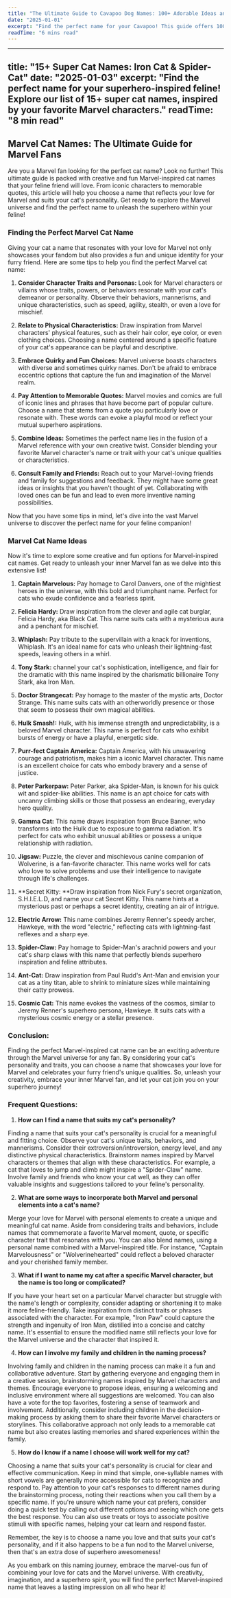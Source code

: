 ```yaml
---
title: "The Ultimate Guide to Cavapoo Dog Names: 100+ Adorable Ideas and Tips"
date: "2025-01-01"
excerpt: "Find the perfect name for your Cavapoo! This guide offers 100+ adorable name ideas, tips for choosing, and inspiration to help you find the ideal match for your furry friend."
readTime: "6 mins read"
---
```


---
title: "15+ Super Cat Names: Iron Cat & Spider-Cat"
date: "2025-01-03"
excerpt: "Find the perfect name for your superhero-inspired feline! Explore our list of 15+ super cat names, inspired by your favorite Marvel characters."
readTime: "8 min read"
---

## Marvel Cat Names: The Ultimate Guide for Marvel Fans

Are you a Marvel fan looking for the perfect cat name? Look no further! This ultimate guide is packed with creative and fun Marvel-inspired cat names that your feline friend will love. From iconic characters to memorable quotes, this article will help you choose a name that reflects your love for Marvel and suits your cat's personality. Get ready to explore the Marvel universe and find the perfect name to unleash the superhero within your feline!

### Finding the Perfect Marvel Cat Name

Giving your cat a name that resonates with your love for Marvel not only showcases your fandom but also provides a fun and unique identity for your furry friend. Here are some tips to help you find the perfect Marvel cat name:

1. **Consider Character Traits and Personas:** Look for Marvel characters or villains whose traits, powers, or behaviors resonate with your cat's demeanor or personality. Observe their behaviors, mannerisms, and unique characteristics, such as speed, agility, stealth, or even a love for mischief.

2. **Relate to Physical Characteristics:** Draw inspiration from Marvel characters' physical features, such as their hair color, eye color, or even clothing choices. Choosing a name centered around a specific feature of your cat's appearance can be playful and descriptive.

3. **Embrace Quirky and Fun Choices:** Marvel universe boasts characters with diverse and sometimes quirky names. Don't be afraid to embrace eccentric options that capture the fun and imagination of the Marvel realm.

4. **Pay Attention to Memorable Quotes:** Marvel movies and comics are full of iconic lines and phrases that have become part of popular culture. Choose a name that stems from a quote you particularly love or resonate with. These words can evoke a playful mood or reflect your mutual superhero aspirations. 

5. **Combine Ideas:** Sometimes the perfect name lies in the fusion of a Marvel reference with your own creative twist. Consider blending your favorite Marvel character's name or trait with your cat's unique qualities or characteristics. 

6. **Consult Family and Friends:** Reach out to your Marvel-loving friends and family for suggestions and feedback. They might have some great ideas or insights that you haven't thought of yet. Collaborating with loved ones can be fun and lead to even more inventive naming possibilities. 

Now that you have some tips in mind, let's dive into the vast Marvel universe to discover the perfect name for your feline companion!

### Marvel Cat Name Ideas

Now it's time to explore some creative and fun options for Marvel-inspired cat names. Get ready to unleash your inner Marvel fan as we delve into this extensive list! 

1. **Captain Marvelous:** Pay homage to Carol Danvers, one of the mightiest heroes in the universe, with this bold and triumphant name. Perfect for cats who exude confidence and a fearless spirit.

2. **Felicia Hardy:** Draw inspiration from the clever and agile cat burglar, Felicia Hardy, aka Black Cat. This name suits cats with a mysterious aura and a penchant for mischief.

3. **Whiplash:** Pay tribute to the supervillain with a knack for inventions, Whiplash. It's an ideal name for cats who unleash their lightning-fast speeds, leaving others in a whirl.

4. **Tony Stark:** channel your cat's sophistication, intelligence, and flair for the dramatic with this name inspired by the charismatic billionaire Tony Stark, aka Iron Man. 

5. **Doctor Strangecat:** Pay homage to the master of the mystic arts, Doctor Strange. This name suits cats with an otherworldly presence or those that seem to possess their own magical abilities. 

6. **Hulk Smash!:** Hulk, with his immense strength and unpredictability, is a beloved Marvel character. This name is perfect for cats who exhibit bursts of energy or have a playful, energetic side.

7. **Purr-fect Captain America:** Captain America, with his unwavering courage and patriotism, makes him a iconic Marvel character. This name is an excellent choice for cats who embody bravery and a sense of justice.

8. **Peter Parkerpaw:** Peter Parker, aka Spider-Man, is known for his quick wit and spider-like abilities. This name is an apt choice for cats with uncanny climbing skills or those that possess an endearing, everyday hero quality. 

9. **Gamma Cat:** This name draws inspiration from Bruce Banner, who transforms into the Hulk due to exposure to gamma radiation. It's perfect for cats who exhibit unusual abilities or possess a unique relationship with radiation. 

10. **Jigsaw:** Puzzle, the clever and mischievous canine companion of Wolverine, is a fan-favorite character. This name works well for cats who love to solve problems and use their intelligence to navigate through life's challenges. 

11. **Secret Kitty: **Draw inspiration from Nick Fury's secret organization, S.H.I.E.L.D, and name your cat Secret Kitty. This name hints at a mysterious past or perhaps a secret identity, creating an air of intrigue.

12. **Electric Arrow:** This name combines Jeremy Renner's speedy archer, Hawkeye, with the word "electric," reflecting cats with lightning-fast reflexes and a sharp eye. 

13. **Spider-Claw:** Pay homage to Spider-Man's arachnid powers and your cat's sharp claws with this name that perfectly blends superhero inspiration and feline attributes. 

14. **Ant-Cat:** Draw inspiration from Paul Rudd's Ant-Man and envision your cat as a tiny titan, able to shrink to miniature sizes while maintaining their catty prowess. 

15. **Cosmic Cat:** This name evokes the vastness of the cosmos, similar to Jeremy Renner's superhero persona, Hawkeye. It suits cats with a mysterious cosmic energy or a stellar presence. 

### Conclusion:

Finding the perfect Marvel-inspired cat name can be an exciting adventure through the Marvel universe for any fan. By considering your cat's personality and traits, you can choose a name that showcases your love for Marvel and celebrates your furry friend's unique qualities. So, unleash your creativity, embrace your inner Marvel fan, and let your cat join you on your superhero journey! 

### Frequent Questions:

1.  **How can I find a name that suits my cat's personality?**

Finding a name that suits your cat's personality is crucial for a meaningful and fitting choice. Observe your cat's unique traits, behaviors, and mannerisms. Consider their extroversion/introversion, energy level, and any distinctive physical characteristics. Brainstorm names inspired by Marvel characters or themes that align with these characteristics. For example, a cat that loves to jump and climb might inspire a "Spider-Claw" name. Involve family and friends who know your cat well, as they can offer valuable insights and suggestions tailored to your feline's personality. 

2.  **What are some ways to incorporate both Marvel and personal elements into a cat's name?**

Merge your love for Marvel with personal elements to create a unique and meaningful cat name. Aside from considering traits and behaviors, include names that commemorate a favorite Marvel moment, quote, or specific character trait that resonates with you. You can also blend names, using a personal name combined with a Marvel-inspired title. For instance, "Captain Marvelousness" or "Wolverinehearted" could reflect a beloved character and your cherished family member. 

3.  **What if I want to name my cat after a specific Marvel character, but the name is too long or complicated?**

If you have your heart set on a particular Marvel character but struggle with the name's length or complexity, consider adapting or shortening it to make it more feline-friendly. Take inspiration from distinct traits or phrases associated with the character. For example, "Iron Paw" could capture the strength and ingenuity of Iron Man, distilled into a concise and catchy name. It's essential to ensure the modified name still reflects your love for the Marvel universe and the character that inspired it. 

4.  **How can I involve my family and children in the naming process?**

Involving family and children in the naming process can make it a fun and collaborative adventure. Start by gathering everyone and engaging them in a creative session, brainstorming names inspired by Marvel characters and themes. Encourage everyone to propose ideas, ensuring a welcoming and inclusive environment where all suggestions are welcomed. You can also have a vote for the top favorites, fostering a sense of teamwork and involvement. Additionally, consider including children in the decision-making process by asking them to share their favorite Marvel characters or storylines. This collaborative approach not only leads to a memorable cat name but also creates lasting memories and shared experiences within the family. 

5.  **How do I know if a name I choose will work well for my cat?**

Choosing a name that suits your cat's personality is crucial for clear and effective communication. Keep in mind that simple, one-syllable names with short vowels are generally more accessible for cats to recognize and respond to. Pay attention to your cat's responses to different names during the brainstorming process, noting their reactions when you call them by a specific name. If you're unsure which name your cat prefers, consider doing a quick test by calling out different options and seeing which one gets the best response. You can also use treats or toys to associate positive stimuli with specific names, helping your cat learn and respond faster. 

Remember, the key is to choose a name you love and that suits your cat's personality, and if it also happens to be a fun nod to the Marvel universe, then that's an extra dose of superhero awesomeness! 

As you embark on this naming journey, embrace the marvel-ous fun of combining your love for cats and the Marvel universe. With creativity, imagination, and a superhero spirit, you will find the perfect Marvel-inspired name that leaves a lasting impression on all who hear it!